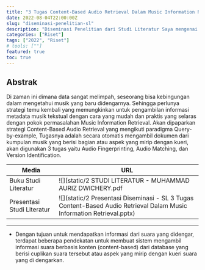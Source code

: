 ```yaml
---
title: "3 Tugas Content-Based Audio Retrieval Dalam Music Information Retrieval"
date: 2022-08-04T22:00:00Z
slug: "diseminasi-penelitian-sl"
description: "Diseminasi Penelitian dari Studi Literatur Saya mengenai: Content-Based Audio Retrieval"
categories: ["Riset"]
tags: ["2022", "Riset"]
# tools: [""]
featured: true
toc: true
---
```


## Abstrak
Di zaman ini dimana data sangat melimpah, seseorang bisa kebingungan dalam mengetahui musik yang baru didengarnya. Sehingga perlunya strategi temu kembali yang memungkinkan untuk pengambilan informasi metadata musik tekstual dengan cara yang mudah dan praktis yang selaras dengan pokok permasalahan Music Information Retrieval. Akan dipaparkan strategi Content-Based Audio Retrieval yang mengikuti paradigma Query-by-example, Tugasnya adalah secara otomatis mengambil dokumen dari kumpulan musik yang berisi bagian atau aspek yang mirip dengan kueri, akan digunakan 3 tugas yaitu Audio Fingerprinting, Audio Matching, dan Version Identification.

| Media                      | URL                |
| -------------------------- | ------------------ |
| Buku Studi Literatur       | ![][static/2 STUDI LITERATUR - MUHAMMAD AURIZ DWICHERY.pdf |]
| Presentasi Studi Literatur | ![](static/2 Presentasi Diseminasi - SL 3 Tugas Content-Based Audio Retrieval Dalam Music Information Retrieval.pptx) | 

---

- Dengan tujuan untuk mendapatkan informasi dari suara yang didengar, terdapat beberapa pendekatan untuk membuat sistem mengambil informasi suara berbasis konten (content-based) dari database yang berisi cuplikan suara tersebut atau aspek yang mirip dengan kueri suara yang di dengarkan.